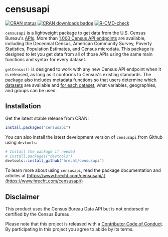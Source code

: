 # censusapi

<!-- badges: start -->
[![CRAN status](https://www.r-pkg.org/badges/version/censusapi)](https://CRAN.R-project.org/package=censusapi)
[![CRAN downloads badge](http://cranlogs.r-pkg.org/badges/grand-total/censusapi)](http://cranlogs.r-pkg.org/badges/grand-total/censusapi)
[![R-CMD-check](https://github.com/hrecht/censusapi/actions/workflows/R-CMD-check.yaml/badge.svg)](https://github.com/hrecht/censusapi/actions/workflows/R-CMD-check.yaml)
<!-- badges: end -->

`censusapi` is a lightweight package to get data from the U.S. Census Bureau's [APIs](https://www.census.gov/developers/). More than [1,000 Census API endpoints](https://api.census.gov/data.html) are available, including the Decennial Census, American Community Survey, Poverty Statistics, Population Estimates, and Census microdata. This package is designed to let you get data from all of those APIs using the same main functions and syntax for every dataset.

`getCensus()` is designed to work with any new Census API endpoint when it is released, as long as it conforms to Census's existing standards. The package also includes metadata functions so that users determine [which datasets](https://www.hrecht.com/censusapi/reference/listCensusApis.html) are available and [for each dataset](https://www.hrecht.com/censusapi/reference/listCensusMetadata.html), what variables, geographies, and groups can be used.

## Installation
Get the latest stable release from CRAN: 
```R
install.packages("censusapi")
```

You can also install the latest development version of `censusapi` from Github using `devtools`:
```R
# Install the package if needed
# install.packages("devtools")
devtools::install_github("hrecht/censusapi")
```

To learn more about using `censusapi`, read the package documentation and articles at  [https://www.hrecht.com/censusapi/.](https://www.hrecht.com/censusapi/)

## Disclaimer
This product uses the Census Bureau Data API but is not endorsed or certified by the Census Bureau.

Please note that this project is released with a [Contributor Code of Conduct](https://github.com/hrecht/censusapi/blob/main/CODE_OF_CONDUCT.md). By participating in this project you agree to abide by its terms.

